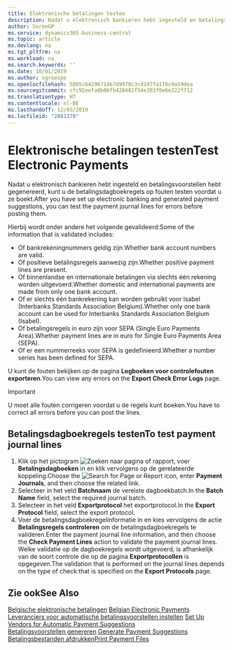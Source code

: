 ```yaml
---
title: Elektronische betalingen testen
description: Nadat u elektronisch bankieren hebt ingesteld en betalingsvoorstellen hebt gegenereerd, kunt u de betalingsdagboekregels op fouten testen voordat u ze boekt.
author: SorenGP
ms.service: dynamics365-business-central
ms.topic: article
ms.devlang: na
ms.tgt_pltfrm: na
ms.workload: na
ms.search.keywords: ''
ms.date: 10/01/2019
ms.author: sgroespe
ms.openlocfilehash: 5805c64296714b7d9970c3cd197fa1f8c9a59dea
ms.sourcegitcommit: cfc92eefa8b06fb426482f54e393f0e6e222f712
ms.translationtype: HT
ms.contentlocale: nl-BE
ms.lasthandoff: 12/03/2019
ms.locfileid: "2881370"
---
```

# <a name="test-electronic-payments"></a><span data-ttu-id="d3e1d-103">Elektronische betalingen testen</span><span class="sxs-lookup"><span data-stu-id="d3e1d-103">Test Electronic Payments</span></span>
<span data-ttu-id="d3e1d-104">Nadat u elektronisch bankieren hebt ingesteld en betalingsvoorstellen hebt gegenereerd, kunt u de betalingsdagboekregels op fouten testen voordat u ze boekt.</span><span class="sxs-lookup"><span data-stu-id="d3e1d-104">After you have set up electronic banking and generated payment suggestions, you can test the payment journal lines for errors before posting them.</span></span>  

<span data-ttu-id="d3e1d-105">Hierbij wordt onder andere het volgende gevalideerd:</span><span class="sxs-lookup"><span data-stu-id="d3e1d-105">Some of the information that is validated includes:</span></span>  

- <span data-ttu-id="d3e1d-106">Of bankrekeningnummers geldig zijn.</span><span class="sxs-lookup"><span data-stu-id="d3e1d-106">Whether bank account numbers are valid.</span></span>  
- <span data-ttu-id="d3e1d-107">Of positieve betalingsregels aanwezig zijn.</span><span class="sxs-lookup"><span data-stu-id="d3e1d-107">Whether positive payment lines are present.</span></span>  
- <span data-ttu-id="d3e1d-108">Of binnenlandse en internationale betalingen via slechts één rekening worden uitgevoerd.</span><span class="sxs-lookup"><span data-stu-id="d3e1d-108">Whether domestic and international payments are made from only one bank account.</span></span>  
- <span data-ttu-id="d3e1d-109">Of er slechts één bankrekening kan worden gebruikt voor Isabel (Interbanks Standards Association Belgium).</span><span class="sxs-lookup"><span data-stu-id="d3e1d-109">Whether only one bank account can be used for Interbanks Standards Association Belgium (Isabel).</span></span>  
- <span data-ttu-id="d3e1d-110">Of betalingsregels in euro zijn voor SEPA (Single Euro Payments Area).</span><span class="sxs-lookup"><span data-stu-id="d3e1d-110">Whether payment lines are in euro for Single Euro Payments Area (SEPA).</span></span>  
- <span data-ttu-id="d3e1d-111">Of er een nummerreeks voor SEPA is gedefinieerd.</span><span class="sxs-lookup"><span data-stu-id="d3e1d-111">Whether a number series has been defined for SEPA.</span></span>  

<span data-ttu-id="d3e1d-112">U kunt de fouten bekijken op de pagina **Logboeken voor controlefouten exporteren**.</span><span class="sxs-lookup"><span data-stu-id="d3e1d-112">You can view any errors on the **Export Check Error Logs** page.</span></span>  

> [!IMPORTANT]  
>  <span data-ttu-id="d3e1d-113">U moet alle fouten corrigeren voordat u de regels kunt boeken.</span><span class="sxs-lookup"><span data-stu-id="d3e1d-113">You have to correct all errors before you can post the lines.</span></span>  

## <a name="to-test-payment-journal-lines"></a><span data-ttu-id="d3e1d-114">Betalingsdagboekregels testen</span><span class="sxs-lookup"><span data-stu-id="d3e1d-114">To test payment journal lines</span></span>  

1.  <span data-ttu-id="d3e1d-115">Klik op het pictogram ![Zoeken naar pagina of rapport](../../media/ui-search/search_small.png "Het pictogram Zoeken naar pagina of rapport"), voer **Betalingsdagboeken** in en klik vervolgens op de gerelateerde koppeling.</span><span class="sxs-lookup"><span data-stu-id="d3e1d-115">Choose the ![Search for Page or Report](../../media/ui-search/search_small.png "Search for Page or Report icon") icon, enter **Payment Journals**, and then choose the related link.</span></span>  
2.  <span data-ttu-id="d3e1d-116">Selecteer in het veld **Batchnaam** de vereiste dagboekbatch.</span><span class="sxs-lookup"><span data-stu-id="d3e1d-116">In the **Batch Name** field, select the required journal batch.</span></span>  
3.  <span data-ttu-id="d3e1d-117">Selecteer in het veld **Exportprotocol** het exportprotocol.</span><span class="sxs-lookup"><span data-stu-id="d3e1d-117">In the **Export Protocol** field, select the export protocol.</span></span>  
4.  <span data-ttu-id="d3e1d-118">Voer de betalingsdagboekregelinformatie in en kies vervolgens de actie **Betalingsregels controleren** om de betalingsdagboekregels te valideren.</span><span class="sxs-lookup"><span data-stu-id="d3e1d-118">Enter the payment journal line information, and then choose the **Check Payment Lines** action to validate the payment journal lines.</span></span> <span data-ttu-id="d3e1d-119">Welke validatie op de dagboekregels wordt uitgevoerd, is afhankelijk van de soort controle die op de pagina **Exportprotocollen** is opgegeven.</span><span class="sxs-lookup"><span data-stu-id="d3e1d-119">The validation that is performed on the journal lines depends on the type of check that is specified on the **Export Protocols** page.</span></span>  

## <a name="see-also"></a><span data-ttu-id="d3e1d-120">Zie ook</span><span class="sxs-lookup"><span data-stu-id="d3e1d-120">See Also</span></span>  
 <span data-ttu-id="d3e1d-121">[Belgische elektronische betalingen](belgian-electronic-payments.md) </span><span class="sxs-lookup"><span data-stu-id="d3e1d-121">[Belgian Electronic Payments](belgian-electronic-payments.md) </span></span>  
 <span data-ttu-id="d3e1d-122">[Leveranciers voor automatische betalingsvoorstellen instellen](how-to-set-up-vendors-for-automatic-payment-suggestions.md) </span><span class="sxs-lookup"><span data-stu-id="d3e1d-122">[Set Up Vendors for Automatic Payment Suggestions](how-to-set-up-vendors-for-automatic-payment-suggestions.md) </span></span>  
 <span data-ttu-id="d3e1d-123">[Betalingsvoorstellen genereren](how-to-generate-payment-suggestions.md) </span><span class="sxs-lookup"><span data-stu-id="d3e1d-123">[Generate Payment Suggestions](how-to-generate-payment-suggestions.md) </span></span>  
 [<span data-ttu-id="d3e1d-124">Betalingsbestanden afdrukken</span><span class="sxs-lookup"><span data-stu-id="d3e1d-124">Print Payment Files</span></span>](how-to-print-payment-files.md)
